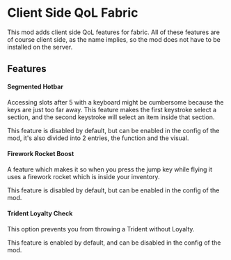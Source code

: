 # Client Side QoL Fabric

This mod adds client side QoL features for fabric. All of these features are of course client side, as the name implies, so the mod does not have to be installed on the server.

## Features
#### Segmented Hotbar
Accessing slots after 5 with a keyboard might be cumbersome because the keys are just too far away. This feature makes the first keystroke select a section, and the second keystroke will select an item inside that section.

This feature is disabled by default, but can be enabled in the config of the mod, it's also divided into 2 entries, the function and the visual.

#### Firework Rocket Boost
A feature which makes it so when you press the jump key while flying it uses a firework rocket which is inside your inventory.

This feature is disabled by default, but can be enabled in the config of the mod.

#### Trident Loyalty Check
This option prevents you from throwing a Trident without Loyalty.

This feature is enabled by default, and can be disabled in the config of the mod.
